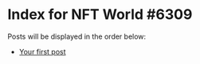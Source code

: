 # Index for NFT World #6309
Posts will be displayed in the order below:

- [Your first post](./001-first.md)

